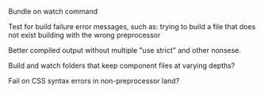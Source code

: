 Bundle on watch command

Test for build failure error messages, such as:
  trying to build a file that does not exist
  building with the wrong preprocessor

Better compiled output without multiple "use strict" and other nonsese.

Build and watch folders that keep component files at varying depths?

Fail on CSS syntax errors in non-preprocessor land?
